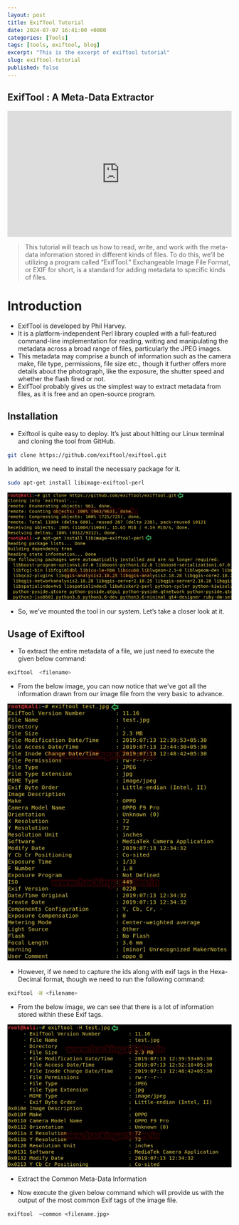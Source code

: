 ```yaml
---
layout: post
title: ExifTool Tutorial
date: 2024-07-07 16:41:00 +0000
categories: [Tools]
tags: [tools, exiftool, blog]
excerpt: "This is the excerpt of exiftool tutorial"
slug: exiftool-tutorial
published: false
---
```


## ExifTool : A Meta-Data Extractor ##

<style>
  .video-container {
    position: relative;
    padding-bottom: 56.25%; /* 16:9 Aspect Ratio */
    height: 0;
    overflow: hidden;
    max-width: 100%;
    background: #000;
  }

  .video-container iframe {
    position: absolute;
    top: 0;
    left: 0;
    width: 100%;
    height: 100%;
  }
</style>

<div class="video-container">
  <iframe src="https://www.youtube.com/embed/S6v-Cg0fQbQ" frameborder="0" allow="accelerometer; autoplay; clipboard-write; encrypted-media; gyroscope; picture-in-picture" allowfullscreen></iframe>
</div>

>This tutorial will teach us how to read, write, and work with the meta-data information stored in different kinds of files. To do this, we’ll be utilizing a program called “ExifTool.” Exchangeable Image File Format, or EXIF for short, is a standard for adding metadata to specific kinds of files.


# Introduction #

- ExifTool is developed by Phil Harvey. 
- It is a platform-independent Perl library coupled with a full-featured command-line implementation for reading, writing and manipulating the metadata across a broad range of files, particularly the JPEG images. 
- This metadata may comprise a bunch of information such as the camera make, file type, permissions, file size etc., though it further offers more details about the photograph, like the exposure, the shutter speed and whether the flash fired or not. 
- ExifTool probably gives us the simplest way to extract metadata from files, as it is free and an open-source program.


## Installation ##

- Exiftool is quite easy to deploy. It’s just about hitting our Linux terminal and cloning the tool from GitHub.


```bash
git clone https://github.com/exiftool/exiftool.git 
```

In addition, we need to install the necessary package for it.

```bash
sudo apt-get install libimage-exiftool-perl
```
![ExifTool](/assets/img/blog/exiftool/1.webp)

- So, we’ve mounted the tool in our system. Let’s take a closer look at it.

## Usage of Exiftool ##

- To extract the entire metadata of a file, we just need to execute the given below command:

```bash
exiftool  <filename>
```

- From the below image, you can now notice that we’ve got all the information drawn from our image file from the very basic to advance.

![ExifTool](/assets/img/blog/exiftool/2.webp)

- However, if we need to capture the ids along with exif tags in the Hexa-Decimal format, though we need to run the following command:

```bash
exiftool -H <filename>
```

- From the below image, we can see that there is a lot of information stored within these Exif tags.

![ExifTool](/assets/img/blog/exiftool/3.webp)

- Extract the Common Meta-Data Information

- Now execute the given below command which will provide us with the output of the most common Exif tags of the image file.

```
exiftool  –common <filename.jpg>
```